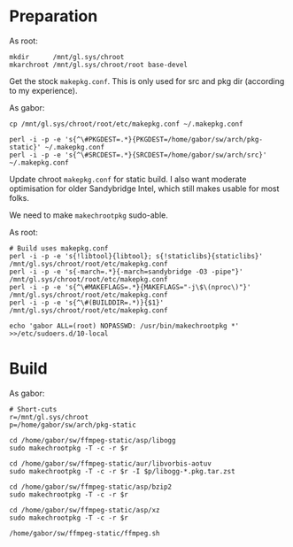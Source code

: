 # Preparation

As root:

    mkdir      /mnt/gl.sys/chroot
    mkarchroot /mnt/gl.sys/chroot/root base-devel

Get the stock `makepkg.conf`. This is only used for src and pkg dir (according to my experience).

As gabor:

    cp /mnt/gl.sys/chroot/root/etc/makepkg.conf ~/.makepkg.conf

    perl -i -p -e 's{^\#PKGDEST=.*}{PKGDEST=/home/gabor/sw/arch/pkg-static}' ~/.makepkg.conf
    perl -i -p -e 's{^\#SRCDEST=.*}{SRCDEST=/home/gabor/sw/arch/src}'        ~/.makepkg.conf

Update chroot `makepkg.conf` for static build. I also want moderate optimisation 
for older Sandybridge Intel, which still makes usable for most folks.

We need to make `makechrootpkg` sudo-able.

As root:

    # Build uses makepkg.conf
    perl -i -p -e 's{!libtool}{libtool}; s{!staticlibs}{staticlibs}' /mnt/gl.sys/chroot/root/etc/makepkg.conf
    perl -i -p -e 's{-march=.*}{-march=sandybridge -O3 -pipe"}'      /mnt/gl.sys/chroot/root/etc/makepkg.conf
    perl -i -p -e 's{^\#MAKEFLAGS=.*}{MAKEFLAGS="-j\$\(nproc\)"}'    /mnt/gl.sys/chroot/root/etc/makepkg.conf
    perl -i -p -e 's{^\#(BUILDDIR=.*)}{$1}'                          /mnt/gl.sys/chroot/root/etc/makepkg.conf

    echo 'gabor ALL=(root) NOPASSWD: /usr/bin/makechrootpkg *' >>/etc/sudoers.d/10-local

# Build

As gabor:

    # Short-cuts
    r=/mnt/gl.sys/chroot
    p=/home/gabor/sw/arch/pkg-static

    cd /home/gabor/sw/ffmpeg-static/asp/libogg
    sudo makechrootpkg -T -c -r $r

    cd /home/gabor/sw/ffmpeg-static/aur/libvorbis-aotuv
    sudo makechrootpkg -T -c -r $r -I $p/libogg-*.pkg.tar.zst

    cd /home/gabor/sw/ffmpeg-static/asp/bzip2
    sudo makechrootpkg -T -c -r $r

    cd /home/gabor/sw/ffmpeg-static/asp/xz
    sudo makechrootpkg -T -c -r $r

    /home/gabor/sw/ffmpeg-static/ffmpeg.sh
